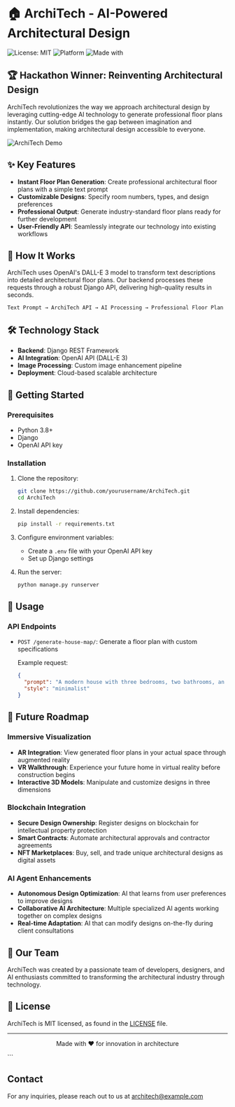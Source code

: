 # 🏠 ArchiTech - AI-Powered Architectural Design

![License: MIT](https://img.shields.io/badge/License-MIT-blue.svg)
![Platform](https://img.shields.io/badge/platform-Web-brightgreen)
![Made with](https://img.shields.io/badge/made%20with-Python%20%7C%20Django%20%7C%20OpenAI-blue)

## 🏆 Hackathon Winner: Reinventing Architectural Design

ArchiTech revolutionizes the way we approach architectural design by leveraging cutting-edge AI technology to generate professional floor plans instantly. Our solution bridges the gap between imagination and implementation, making architectural design accessible to everyone.

![ArchiTech Demo](https://via.placeholder.com/800x400?text=ArchiTech+Demo)

## ✨ Key Features

- **Instant Floor Plan Generation**: Create professional architectural floor plans with a simple text prompt
- **Customizable Designs**: Specify room numbers, types, and design preferences
- **Professional Output**: Generate industry-standard floor plans ready for further development
- **User-Friendly API**: Seamlessly integrate our technology into existing workflows

## 🧠 How It Works

ArchiTech uses OpenAI's DALL-E 3 model to transform text descriptions into detailed architectural floor plans. Our backend processes these requests through a robust Django API, delivering high-quality results in seconds.

```
Text Prompt → ArchiTech API → AI Processing → Professional Floor Plan
```

## 🛠️ Technology Stack

- **Backend**: Django REST Framework
- **AI Integration**: OpenAI API (DALL-E 3)
- **Image Processing**: Custom image enhancement pipeline
- **Deployment**: Cloud-based scalable architecture

## 🚀 Getting Started

### Prerequisites

- Python 3.8+
- Django
- OpenAI API key

### Installation

1. Clone the repository:
   ```bash
   git clone https://github.com/yourusername/ArchiTech.git
   cd ArchiTech
   ```

2. Install dependencies:
   ```bash
   pip install -r requirements.txt
   ```

3. Configure environment variables:
   - Create a `.env` file with your OpenAI API key
   - Set up Django settings

4. Run the server:
   ```bash
   python manage.py runserver
   ```

## 📖 Usage

### API Endpoints

- `POST /generate-house-map/`: Generate a floor plan with custom specifications
  
  Example request:
  ```json
  {
    "prompt": "A modern house with three bedrooms, two bathrooms, an open kitchen, and a home office",
    "style": "minimalist"
  }
  ```

## 🔮 Future Roadmap

### Immersive Visualization

- **AR Integration**: View generated floor plans in your actual space through augmented reality
- **VR Walkthrough**: Experience your future home in virtual reality before construction begins
- **Interactive 3D Models**: Manipulate and customize designs in three dimensions

### Blockchain Integration

- **Secure Design Ownership**: Register designs on blockchain for intellectual property protection
- **Smart Contracts**: Automate architectural approvals and contractor agreements
- **NFT Marketplaces**: Buy, sell, and trade unique architectural designs as digital assets

### AI Agent Enhancements

- **Autonomous Design Optimization**: AI that learns from user preferences to improve designs
- **Collaborative AI Architecture**: Multiple specialized AI agents working together on complex designs
- **Real-time Adaptation**: AI that can modify designs on-the-fly during client consultations

## 👥 Our Team

ArchiTech was created by a passionate team of developers, designers, and AI enthusiasts committed to transforming the architectural industry through technology.

## 📄 License

ArchiTech is MIT licensed, as found in the [LICENSE](./LICENSE) file.

---

<p align="center">Made with ❤️ for innovation in architecture</p>
```

## Contact

For any inquiries, please reach out to us at architech@example.com
